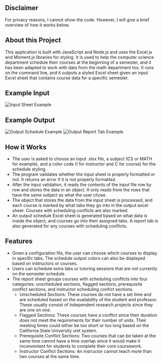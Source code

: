 ## Disclaimer
For privacy reasons, I cannot show the code. However, I will give a brief overview of how it works below.

## About this Project
This application is built with JavaScript and Node.js and uses the Excel.js and Moment.js libraries for styling. It is used to help the computer science department schedule their courses at the beginning of a semester, and it has been adapted to work with data from the math department too. It runs on the command line, and it outputs a styled Excel sheet given an input Excel sheet that contains course data for a specific semester.

## Example Input
![Input Sheet Example](https://user-images.githubusercontent.com/60369962/226731189-efbf6cd1-7066-4761-8ab7-345a0610ce4b.JPG)

## Example Output
![Output Schedule Example](https://user-images.githubusercontent.com/60369962/226731319-fe1876f2-b5fc-476a-83bd-e1f5ef4cbe70.JPG)
![Output Report Tab Example](https://user-images.githubusercontent.com/60369962/226731333-e4c633ca-8e41-44ed-9be5-7edc08e20fff.JPG)

## How it Works
- The user is asked to choose an input .xlsx file, a subject (CS or MATH for example), and a color code (I for instructor and C for course) for the schedule styling.
- The program validates whether the input sheet is properly formatted or not. It returns an error if it is not properly formatted.
- After the input validation, it reads the contents of the input file row by row and stores the data in an object. It only reads from the rows that have the same subject as what the user chose.
- The object that stores the data from the input sheet is processed, and each course is marked by what tabs they go into in the output excel sheet. Courses with scheduling conflicts are also marked.
- An output schedule Excel sheet is generated based on what data is inside the object, and courses go into their assigned tabs. A report tab is also generated for any courses with scheduling conflicts.

## Features
- Given a configuration file, the user can choose which courses to display in specific tabs. The schedule output colors can also be displayed based on instructors or courses.
- Users can schedule extra labs or tutoring sessions that are not currently on the semester schedule.
- The report sheet groups courses with scheduling conflicts into four categories: unscheduled sections, flagged sections, prerequisite conflict sections, and instructor scheduling confict sections.
  - Unscheduled Sections: These courses do not have a set time and are scheduled based on the availability of the student and professor. These usually consist of independent research projects since they are one on one.
  - Flagged Sections: These courses have a conflict since their duration does not meet the requirements for their number of units. Their meeting times could either be too short or too long based on the California State University unit system.
  - Prerequisite Conflict Sections: Two courses that can be taken at the same time cannot have a time overlap since it would make it inconvenient for students to complete their core coursework.
  - Instructor Conflict Sections: An instructor cannot teach more than two courses at the same time.
